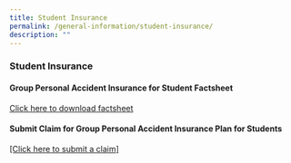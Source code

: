 ```yaml
---
title: Student Insurance
permalink: /general-information/student-insurance/
description: ""
---
```

### Student Insurance

#### Group Personal Accident Insurance for Student Factsheet

[Click here to download factsheet](/files/GPA%20Product%20Fact%20Sheet%202020.pdf)

 

#### Submit Claim for Group Personal Accident Insurance Plan for Students  

[[Click here to submit a claim]](https://studentgpa.incomegroupins.com.sg/#/)